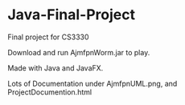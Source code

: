 # Java-Final-Project
Final project for CS3330

Download and run AjmfpnWorm.jar to play.

Made with Java and JavaFX.

Lots of Documentation under AjmfpnUML.png, and ProjectDocumention.html
